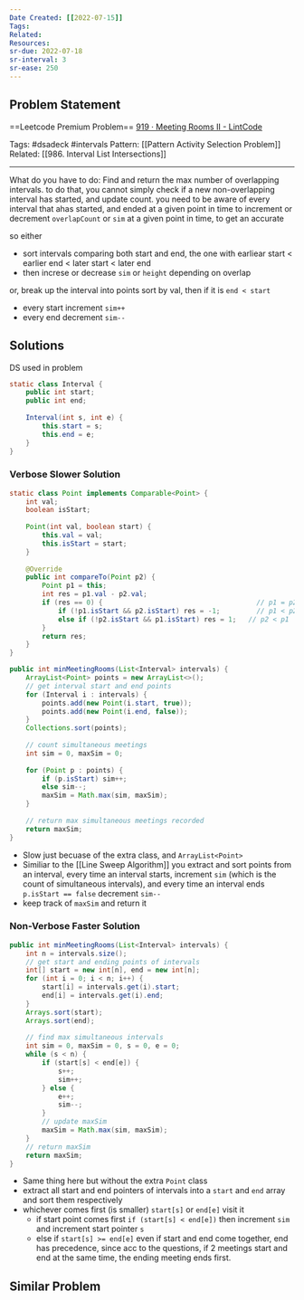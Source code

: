 ```yaml
---
Date Created: [[2022-07-15]]
Tags: 
Related: 
Resources: 
sr-due: 2022-07-18
sr-interval: 3
sr-ease: 250
---
```


## Problem Statement
==Leetcode Premium Problem== 
[919 · Meeting Rooms II - LintCode](https://www.lintcode.com/problem/919/)


Tags:  #dsadeck  #intervals 
Pattern: [[Pattern Activity Selection Problem]]
Related: [[986. Interval List Intersections]]

---

What do you have to do:
Find and return the max number of overlapping intervals. to do that, you cannot simply check if a new non-overlapping interval has started, and update count. you need to be aware of every interval that ahas started, and ended at a given point in time to increment or decrement `overlapCount` or `sim` at a given point in time, to get an accurate 

so either
- sort intervals comparing both start and end, the one with earliear start < earlier end < later start < later end
- then increse or decrease `sim` or `height` depending on overlap

or, break up the interval into points sort by val, then if it is `end < start`
- every start increment `sim++`
- every end decrement  `sim--`

## Solutions
DS used in problem
``` java
static class Interval {
	public int start;
	public int end;
	
	Interval(int s, int e) {
		this.start = s;
		this.end = e;
	}
}
```

### Verbose Slower Solution
``` java
static class Point implements Comparable<Point> {
	int val;
	boolean isStart;
	
	Point(int val, boolean start) {
		this.val = val;
		this.isStart = start;
	}
	
	@Override
	public int compareTo(Point p2) {
		Point p1 = this;
		int res = p1.val - p2.val;
		if (res == 0) {                                      // p1 = p2
			if (!p1.isStart && p2.isStart) res = -1;         // p1 < p2
			else if (!p2.isStart && p1.isStart) res = 1;   // p2 < p1
		}
		return res;
	}
}

public int minMeetingRooms(List<Interval> intervals) {
	ArrayList<Point> points = new ArrayList<>();
	// get interval start and end points
	for (Interval i : intervals) {
		points.add(new Point(i.start, true));
		points.add(new Point(i.end, false));
	}
	Collections.sort(points);
	
	// count simultaneous meetings
	int sim = 0, maxSim = 0;
	
	for (Point p : points) {
		if (p.isStart) sim++;
		else sim--;
		maxSim = Math.max(sim, maxSim);
	}
	
	// return max simultaneous meetings recorded
	return maxSim;
}
```
- Slow just becuase of the extra class, and `ArrayList<Point>` 
- Similiar to the [[Line Sweep Algorithm]] you extract and sort points from an interval, every time an interval starts, increment `sim` (which is the count of simultaneous intervals), and every time an interval ends `p.isStart == false` decrement `sim--`
- keep track of `maxSim` and return it

### Non-Verbose Faster Solution
``` java
public int minMeetingRooms(List<Interval> intervals) {
	int n = intervals.size();
	// get start and ending points of intervals
	int[] start = new int[n], end = new int[n];
	for (int i = 0; i < n; i++) {
		start[i] = intervals.get(i).start;
		end[i] = intervals.get(i).end;
	}
	Arrays.sort(start);
	Arrays.sort(end);
	
	// find max simultaneous intervals
	int sim = 0, maxSim = 0, s = 0, e = 0;
	while (s < n) {
		if (start[s] < end[e]) {
			s++;
			sim++;
		} else {
			e++;
			sim--;
		}
		// update maxSim
		maxSim = Math.max(sim, maxSim);
	}
	// return maxSim
	return maxSim;
}
```

- Same thing here but without the extra `Point` class
- extract all start and end pointers of intervals into a `start` and `end` array and sort them respectively
- whichever comes first (is smaller) `start[s]` or `end[e]` visit it
	- if start point comes first `if (start[s] < end[e])` then increment `sim` and increment start pointer `s`
	- else if `start[s] >= end[e]` even if start and end come together, end has precedence, since acc to the questions, if 2 meetings start and end at the same time, the ending meeting ends first.

## Similar Problem
